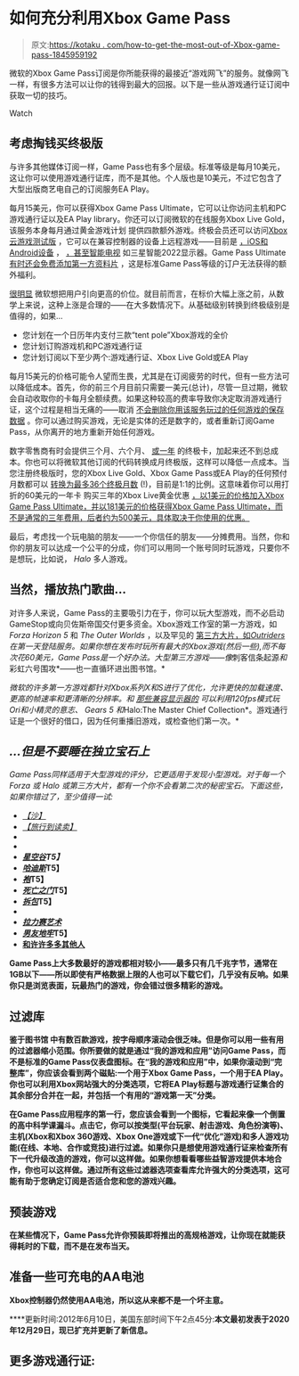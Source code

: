 # 如何充分利用Xbox Game Pass

> 原文:[https://kotaku . com/how-to-get-the-most-out-of-Xbox-game-pass-1845959192](https://kotaku.com/how-to-get-the-most-out-of-xbox-game-pass-1845959192)

微软的Xbox Game Pass订阅是你所能获得的最接近“游戏网飞”的服务。就像网飞一样，有很多方法可以让你的钱得到最大的回报。以下是一些从游戏通行证订阅中获取一切的技巧。

Watch

## **考虑掏钱买终极版**

与许多其他媒体订阅一样，Game Pass也有多个层级。标准等级是每月10美元，这让你可以使用游戏通行证库，而不是其他。个人版也是10美元，不过它包含了大型出版商艺电自己的订阅服务EA Play。

每月15美元，你可以获得Xbox Game Pass Ultimate，它可以让你访问主机和PC游戏通行证以及EA Play library。你还可以订阅微软的在线服务Xbox Live Gold，该服务本身每月通过黄金游戏计划 提供四款额外游戏。终极会员还可以访问[Xbox云游戏测试版](https://www.xbox.com/en-US/xbox-game-pass/cloud-gaming) ，它可以在兼容控制器的设备上远程游戏——目前是 [，iOS和Android设备](https://www.reddit.com/r/xboxinsiders/wiki/xgspreview/gettingstarted#wiki_xbox_cloud_gaming_verified_devices) ， [，甚至智能电视](https://news.xbox.com/en-us/2022/06/09/xbox-app-for-smart-tvs/) 如三星智能2022显示器。Game Pass Ultimate [有时还会免费添加第一方资料片](https://news.xbox.com/en-us/2022/03/24/godfall-ultimate-edition-coming-to-xbox-on-april-7/) ，这是标准Game Pass等级的订户无法获得的额外福利。

[很明显](https://kotaku.com/free-gears-5-expansion-highlights-growing-divide-for-ga-1845838838) 微软想把用户引向更高的价位。就目前而言，在标价大幅上涨之前，从数学上来说，这种上涨是合理的——在大多数情况下。从基础级别转换到终极级别是值得的，如果...

*   您计划在一个日历年内支付三款“tent pole”Xbox游戏的全价
*   您计划订购游戏机和PC游戏通行证
*   您计划订阅以下至少两个:游戏通行证、Xbox Live Gold或EA Play

每月15美元的价格可能令人望而生畏，尤其是在订阅疲劳的时代，但有一些方法可以降低成本。首先，你的前三个月目前只需要一美元(总计)，尽管一旦过期，微软会自动收取你的卡每月全额续费。如果这种较高的费率导致你决定取消游戏通行证，这个过程是相当无痛的——取消 [不会删除你用该服务玩过的任何游戏的保存数据](https://kotaku.com/what-happens-to-your-xbox-game-pass-and-playstation-now-1842123912) 。你可以通过购买游戏，无论是实体的还是数字的，或者重新订阅Game Pass，从你离开的地方重新开始任何游戏。

数字零售商有时会提供三个月、六个月、 [或一年](https://www.newegg.com/microsoft-12-months/p/N82E16832011522) 的终极卡，加起来还不到总成本。你也可以将微软其他订阅的代码转换成月终极版，这样可以降低一点成本。当您注册终极版时，您的Xbox Live Gold、Xbox Game Pass或EA Play的任何预付月数都可以 [转换为最多36个终极月数](https://support.xbox.com/en-US/help/subscriptions-billing/manage-subscriptions/xbox-game-pass-ultimate-faq#:~:text=Your%20purchase%20of%20Game%20Pass,a%20maximum%20of%2036%20months.) (!)，目前是1:1的比例。这意味着你可以用打折的60美元的一年卡 购买三年的Xbox Live黄金优惠 [，以1美元的价格加入Xbox Game Pass Ultimate，并以181美元的价格获得Xbox Game Pass Ultimate，而不是通常的三年费用，后者约为500美元，具体取决于你使用的优惠。](https://www.walmart.com/ip/Xbox-Live-12-Month-Gold-Membership-Microsoft-Digital-Download/47547930?)

最后，考虑找一个玩电脑的朋友——一个你信任的朋友——分摊费用。当然，你和你的朋友可以达成一个公平的分成，你们可以用同一个账号同时玩游戏，只要你不是想玩，比如说， *Halo* 多人游戏。

## **当然，播放热门歌曲...**

对许多人来说，Game Pass的主要吸引力在于，你可以玩大型游戏，而不必启动GameStop或向贝佐斯帝国交付更多资金。Xbox游戏工作室的第一方游戏，如 *Forza Horizon 5* 和 *The Outer Worlds* ，以及罕见的 [第三方大片，如*Outriders*](https://www.xbox.com/en-US/games/store/outriders/C083G6BGJ334)*在第一天登陆服务。如果你想在发布时玩所有最大的Xbox游戏(然后一些),而不每次花60美元，Game Pass是一个好办法。大型第三方游戏——像*刺客信条起源*和*彩虹六号围攻*——也一直循环进出图书馆。*

*微软的许多第一方游戏都针对Xbox系列X和S进行了优化，允许更快的加载速度、更高的帧速率和更清晰的分辨率。和 [那些兼容显示器的](https://kotaku.com/how-to-get-some-of-your-next-gen-games-to-run-at-120-1845552105) 可以利用120fps模式玩 *Ori和小精灵的意志*、 *Gears 5* 和*Halo:The Master Chief Collection*。游戏通行证是一个很好的借口，因为任何重播旧游戏，或检查他们第一次。*

## ***...但是不要睡在独立宝石上***

*Game Pass同样适用于大型游戏的评分，它更适用于发现小型游戏。对于每一个 *Forza* 或 *Halo* 或第三方大片，都有一个你不会看第二次的秘密宝石。下面这些，如果你错过了，至少值得一试:*

*   *[*【沙】*](https://kotaku.com/sable-the-kotaku-review-1847762599)*
*   *[*【旅行到读卖】*](https://kotaku.com/trek-to-yomi-flying-wild-hog-pc-xbox-ps4-ps5-akira-kuro-1848888154)*
*   *[](https://kotaku.com/cyberpunk-citizen-sleeper-ghost-in-the-shell-blade-runn-1848956717)*
*   ***[](https://kotaku.com/celeste-the-kotaku-review-1822420606)***
*   ***[*星空谷*](https://kotaku.com/i-wasn-t-expecting-to-love-stardew-valley-1819356578)T5】***
*   **[*哈迪斯*](https://kotaku.com/hades-the-kotaku-review-1845204803)T5】**
*   **[*袍*](https://kotaku.com/tunic-xbox-game-pass-zelda-dark-souls-fez-indie-impress-1848668747)T5】**
*   **[*死亡之门*](https://kotaku.com/death-s-door-is-as-good-as-everyone-says-1847410512)T5】**
*   **[*拆包*](https://kotaku.com/unpacking-the-kotaku-review-1847994273)T5】**
*   **[](https://kotaku.com/unsighted-is-the-best-metroidvania-of-the-year-1847962684)**
*   ***[*拉力赛艺术*](https://kotaku.com/art-of-rally-turns-driving-into-meditation-1845099850)***
*   **[*男友地牢*](https://kotaku.com/boyfriend-dungeons-great-story-wouldnt-work-without-its-1847607513)T5】**
*   **[和许许多多其他人](https://kotaku.com/the-12-best-games-on-xbox-game-pass-1841477023)**

**Game Pass上大多数最好的游戏都相对较小——最多只有几千兆字节，通常在1GB以下——所以即使有严格数据上限的人也可以下载它们，几乎没有反响。如果你只是浏览表面，玩最热门的游戏，你会错过很多精彩的游戏。** 

## ****过滤库****

**鉴于图书馆 中有数百款游戏，按字母顺序滚动会很乏味。但是你可以用一些有用的过滤器缩小范围。你所要做的就是通过“我的游戏和应用”访问Game Pass，而不是标准的Game Pass仪表盘图标。在“我的游戏和应用”中，如果你滚动到“完整库”，你应该会看到两个磁贴:一个用于Xbox Game Pass，一个用于EA Play。你也可以利用Xbox网站强大的分类选项，它将EA Play标题与游戏通行证集合的其余部分合并在一起，并包括一个有用的“游戏第一天”分类。**

**在Game Pass应用程序的第一行，您应该会看到一个图标，它看起来像一个倒置的高中科学课漏斗。点击它，你可以按类型(平台玩家、射击游戏、角色扮演等)、主机(Xbox和Xbox 360游戏、Xbox One游戏或下一代“优化”游戏)和多人游戏功能(在线、本地、合作或竞技)进行过滤。如果你只是想使用游戏通行证来检查所有下一代升级改造的游戏，你可以这样做。如果你想看看哪些益智游戏提供本地合作，你也可以这样做。通过所有这些过滤器选项查看库允许强大的分类选项，这可能有助于您确定订阅是否适合您和您的游戏兴趣。** 

## ****预装游戏****

**在某些情况下，Game Pass允许你预装即将推出的高规格游戏，让你现在就能获得耗时的下载，而不是在发布当天。**

## ****准备一些可充电的AA电池****

**Xbox控制器仍然使用AA电池，所以这从来都不是一个坏主意。**

****更新时间:2012年6月10日，美国东部时间下午2点45分:**本文最初发表于2020年12月29日，现已扩充并更新了新信息。**

## **更多游戏通行证:**